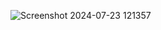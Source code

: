 ![Screenshot 2024-07-23 121357](https://github.com/user-attachments/assets/51ed2c8d-0490-421a-a420-d21f1d7c9d86)
